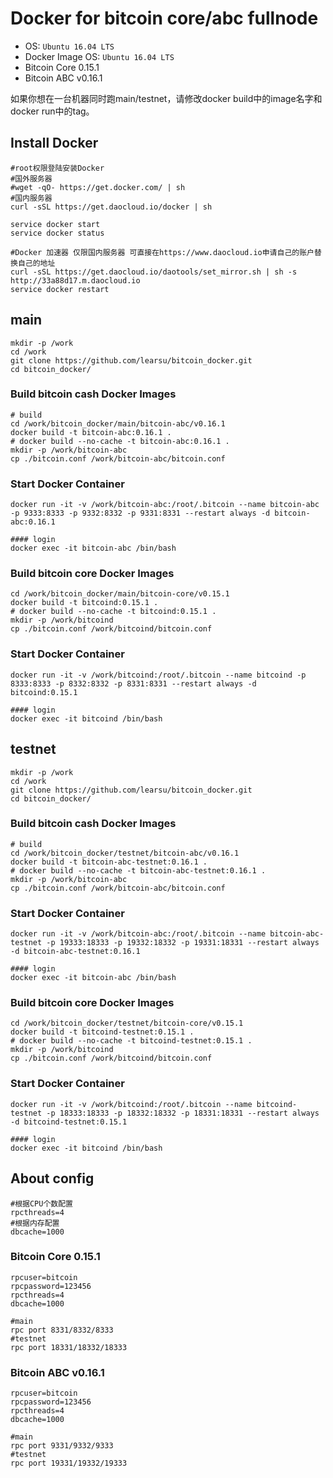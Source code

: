 Docker for bitcoin core/abc fullnode
============================

* OS: `Ubuntu 16.04 LTS`
* Docker Image OS: `Ubuntu 16.04 LTS`
* Bitcoin Core 0.15.1
* Bitcoin ABC v0.16.1

如果你想在一台机器同时跑main/testnet，请修改docker build中的image名字和docker run中的tag。

## Install Docker
```
#root权限登陆安装Docker
#国外服务器
#wget -qO- https://get.docker.com/ | sh
#国内服务器
curl -sSL https://get.daocloud.io/docker | sh

service docker start
service docker status

#Docker 加速器 仅限国内服务器 可直接在https://www.daocloud.io申请自己的账户替换自己的地址
curl -sSL https://get.daocloud.io/daotools/set_mirror.sh | sh -s http://33a88d17.m.daocloud.io
service docker restart
```

## main
```
mkdir -p /work
cd /work
git clone https://github.com/learsu/bitcoin_docker.git
cd bitcoin_docker/
```

### Build bitcoin cash Docker Images

```
# build
cd /work/bitcoin_docker/main/bitcoin-abc/v0.16.1
docker build -t bitcoin-abc:0.16.1 .
# docker build --no-cache -t bitcoin-abc:0.16.1 .
mkdir -p /work/bitcoin-abc
cp ./bitcoin.conf /work/bitcoin-abc/bitcoin.conf
```

### Start Docker Container
```
docker run -it -v /work/bitcoin-abc:/root/.bitcoin --name bitcoin-abc -p 9333:8333 -p 9332:8332 -p 9331:8331 --restart always -d bitcoin-abc:0.16.1

#### login
docker exec -it bitcoin-abc /bin/bash
```


### Build bitcoin core Docker Images
```
cd /work/bitcoin_docker/main/bitcoin-core/v0.15.1
docker build -t bitcoind:0.15.1 .
# docker build --no-cache -t bitcoind:0.15.1 .
mkdir -p /work/bitcoind
cp ./bitcoin.conf /work/bitcoind/bitcoin.conf
```

### Start Docker Container
```
docker run -it -v /work/bitcoind:/root/.bitcoin --name bitcoind -p 8333:8333 -p 8332:8332 -p 8331:8331 --restart always -d bitcoind:0.15.1

#### login
docker exec -it bitcoind /bin/bash
```

## testnet
```
mkdir -p /work
cd /work
git clone https://github.com/learsu/bitcoin_docker.git
cd bitcoin_docker/
```

### Build bitcoin cash Docker Images

```
# build
cd /work/bitcoin_docker/testnet/bitcoin-abc/v0.16.1
docker build -t bitcoin-abc-testnet:0.16.1 .
# docker build --no-cache -t bitcoin-abc-testnet:0.16.1 .
mkdir -p /work/bitcoin-abc
cp ./bitcoin.conf /work/bitcoin-abc/bitcoin.conf
```

### Start Docker Container
```
docker run -it -v /work/bitcoin-abc:/root/.bitcoin --name bitcoin-abc-testnet -p 19333:18333 -p 19332:18332 -p 19331:18331 --restart always -d bitcoin-abc-testnet:0.16.1

#### login
docker exec -it bitcoin-abc /bin/bash
```


### Build bitcoin core Docker Images
```
cd /work/bitcoin_docker/testnet/bitcoin-core/v0.15.1
docker build -t bitcoind-testnet:0.15.1 .
# docker build --no-cache -t bitcoind-testnet:0.15.1 .
mkdir -p /work/bitcoind
cp ./bitcoin.conf /work/bitcoind/bitcoin.conf
```

### Start Docker Container
```
docker run -it -v /work/bitcoind:/root/.bitcoin --name bitcoind-testnet -p 18333:18333 -p 18332:18332 -p 18331:18331 --restart always -d bitcoind-testnet:0.15.1

#### login
docker exec -it bitcoind /bin/bash
```

## About config
```
#根据CPU个数配置
rpcthreads=4
#根据内存配置
dbcache=1000
```

### Bitcoin Core 0.15.1 
```
rpcuser=bitcoin
rpcpassword=123456
rpcthreads=4
dbcache=1000

#main
rpc port 8331/8332/8333
#testnet
rpc port 18331/18332/18333
```

### Bitcoin ABC v0.16.1
```
rpcuser=bitcoin
rpcpassword=123456
rpcthreads=4
dbcache=1000

#main
rpc port 9331/9332/9333
#testnet
rpc port 19331/19332/19333
```

